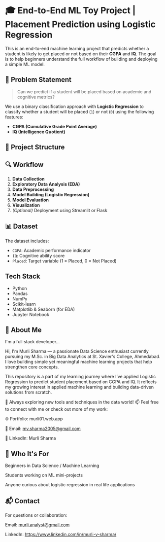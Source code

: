 # 🎓 End-to-End ML Toy Project | Placement Prediction using Logistic Regression

This is an end-to-end machine learning project that predicts whether a student is likely to get placed or not based on their **CGPA** and **IQ**. The goal is to help beginners understand the full workflow of building and deploying a simple ML model.

## 🧠 Problem Statement

> Can we predict if a student will be placed based on academic and cognitive metrics?

We use a binary classification approach with **Logistic Regression** to classify whether a student will be placed (`1`) or not (`0`) using the following features:
- **CGPA (Cumulative Grade Point Average)**
- **IQ (Intelligence Quotient)**

## 📁 Project Structure




##  🔍 Workflow
1. **Data Collection**
2. **Exploratory Data Analysis (EDA)**
3. **Data Preprocessing**
4. **Model Building (Logistic Regression)**
5. **Model Evaluation**
6. **Visualization**
7. *(Optional)* Deployment using Streamlit or Flask

## 📊 Dataset
The dataset includes:
- `CGPA`: Academic performance indicator
- `IQ`: Cognitive ability score
- `Placed`: Target variable (1 = Placed, 0 = Not Placed)

## Tech Stack


- Python
- Pandas
- NumPy
- Scikit-learn
- Matplotlib & Seaborn (for EDA)
- Jupyter Notebook


## 🚀 About Me
I'm a full stack developer...

Hi, I'm Murli Sharma — a passionate Data Science enthusiast currently pursuing my M.Sc. in Big Data Analytics at St. Xavier's College, Ahmedabad. I love building simple yet meaningful machine learning projects that help strengthen core concepts.

This repository is a part of my learning journey where I’ve applied Logistic Regression to predict student placement based on CGPA and IQ. It reflects my growing interest in applied machine learning and building data-driven solutions from scratch.

📌 Always exploring new tools and techniques in the data world!
📫 Feel free to connect with me or check out more of my work:

🌐 Portfolio: murli01.web.app

📧 Email: mv.sharma2005@gmail.com

💼 LinkedIn: Murli Sharma


## 🙌 Who It's For
Beginners in Data Science / Machine Learning

Students working on ML mini-projects

Anyone curious about logistic regression in real life applications


## 📬 Contact
For questions or collaboration:

Email: murli.analyst@gmail.com

LinkedIn: https://www.linkedin.com/in/murli-v-sharma/

